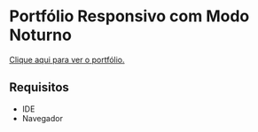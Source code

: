 # Portfólio Responsivo com Modo Noturno
<a href="https://RenkSa.github.io/portifolio/index.html">Clique aqui para ver o portfólio.</a>

## Requisitos
- IDE
- Navegador
